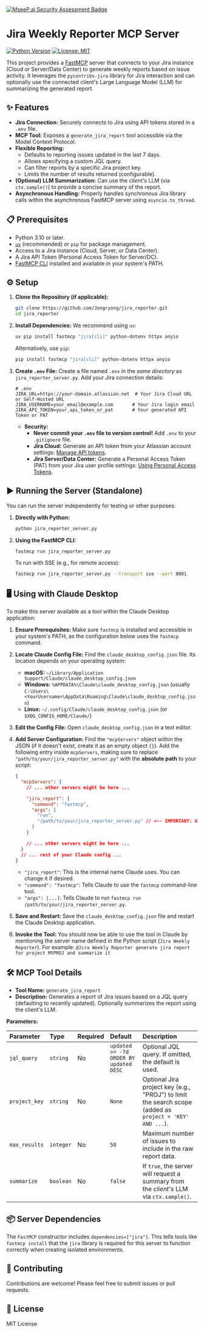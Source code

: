 [![MseeP.ai Security Assessment Badge](https://mseep.net/pr/jongryong-jira-reporter-badge.png)](https://mseep.ai/app/jongryong-jira-reporter)

# Jira Weekly Reporter MCP Server

[![Python Version](https://img.shields.io/badge/python-3.10+-blue.svg)](https://www.python.org/downloads/)
[![License: MIT](https://img.shields.io/badge/License-MIT-yellow.svg)](https://opensource.org/licenses/MIT) <!-- Adjust if using a different license -->

This project provides a [FastMCP](https://gofastmcp.com/) server that connects to your Jira instance (Cloud or Server/Data Center) to generate weekly reports based on issue activity. It leverages the `pycontribs-jira` library for Jira interaction and can optionally use the connected client's Large Language Model (LLM) for summarizing the generated report.

## ✨ Features

*   **Jira Connection:** Securely connects to Jira using API tokens stored in a `.env` file.
*   **MCP Tool:** Exposes a `generate_jira_report` tool accessible via the Model Context Protocol.
*   **Flexible Reporting:**
    *   Defaults to reporting issues updated in the last 7 days.
    *   Allows specifying a custom JQL query.
    *   Can filter reports by a specific Jira project key.
    *   Limits the number of results returned (configurable).
*   **(Optional) LLM Summarization:** Can use the *client's* LLM (via `ctx.sample()`) to provide a concise summary of the report.
*   **Asynchronous Handling:** Properly handles synchronous Jira library calls within the asynchronous FastMCP server using `asyncio.to_thread`.

## 📋 Prerequisites

*   Python 3.10 or later.
*   [`uv`](https://docs.astral.sh/uv/getting-started/installation/) (recommended) or `pip` for package management.
*   Access to a Jira instance (Cloud, Server, or Data Center).
*   A Jira API Token (Personal Access Token for Server/DC).
*   [FastMCP CLI](https://gofastmcp.com/getting-started/installation) installed and available in your system's PATH.

## ⚙️ Setup

1.  **Clone the Repository (if applicable):**
    ```bash
    git clone https://github.com/Jongryong/jira_reporter.git
    cd jira_reporter
    ```

2.  **Install Dependencies:**
    We recommend using `uv`:
    ```bash
    uv pip install fastmcp "jira[cli]" python-dotenv httpx anyio
    ```
    Alternatively, use `pip`:
    ```bash
    pip install fastmcp "jira[cli]" python-dotenv httpx anyio
    ```

3.  **Create `.env` File:**
    Create a file named `.env` in the *same directory* as `jira_reporter_server.py`. Add your Jira connection details:
    ```dotenv
    # .env
    JIRA_URL=https://your-domain.atlassian.net  # Your Jira Cloud URL or Self-Hosted URL
    JIRA_USERNAME=your_email@example.com       # Your Jira login email
    JIRA_API_TOKEN=your_api_token_or_pat       # Your generated API Token or PAT
    ```
    *   **Security:**
        *   **Never commit your `.env` file to version control!** Add `.env` to your `.gitignore` file.
        *   **Jira Cloud:** Generate an API token from your Atlassian account settings: [Manage API tokens](https://support.atlassian.com/atlassian-account/docs/manage-api-tokens-for-your-atlassian-account/).
        *   **Jira Server/Data Center:** Generate a Personal Access Token (PAT) from your Jira user profile settings: [Using Personal Access Tokens](https://confluence.atlassian.com/enterprise/using-personal-access-tokens-1026032365.html).

## ▶️ Running the Server (Standalone)

You can run the server independently for testing or other purposes:

1.  **Directly with Python:**
    ```bash
    python jira_reporter_server.py
    ```

2.  **Using the FastMCP CLI:**
    ```bash
    fastmcp run jira_reporter_server.py
    ```
    To run with SSE (e.g., for remote access):
    ```bash
    fastmcp run jira_reporter_server.py --transport sse --port 8001
    ```

## 🖥️ Using with Claude Desktop

To make this server available as a tool within the Claude Desktop application:

1.  **Ensure Prerequisites:** Make sure `fastmcp` is installed and accessible in your system's PATH, as the configuration below uses the `fastmcp` command.

2.  **Locate Claude Config File:** Find the `claude_desktop_config.json` file. Its location depends on your operating system:
    *   **macOS:** `~/Library/Application Support/Claude/claude_desktop_config.json`
    *   **Windows:** `%APPDATA%\Claude\claude_desktop_config.json` (usually `C:\Users\<YourUsername>\AppData\Roaming\Claude\claude_desktop_config.json`)
    *   **Linux:** `~/.config/Claude/claude_desktop_config.json` (or `$XDG_CONFIG_HOME/Claude/`)

3.  **Edit the Config File:** Open `claude_desktop_config.json` in a text editor.

4.  **Add Server Configuration:** Find the `"mcpServers"` object within the JSON (if it doesn't exist, create it as an empty object `{}`). Add the following entry inside `mcpServers`, making sure to replace `"path/to/your/jira_reporter_server.py"` with the **absolute path** to your script:

    ```json
    {
      "mcpServers": {
        // ... other servers might be here ...

        "jira_report": {
          "command": "fastmcp",
          "args": [
            "run",
            "/path/to/your/jira_reporter_server.py" // <-- IMPORTANT: Use the full, absolute path here
          ]
        }

        // ... other servers might be here ...
      }
      // ... rest of your Claude config ...
    }
    ```
    *   `"jira_report"`: This is the internal name Claude uses. You can change it if desired.
    *   `"command": "fastmcp"`: Tells Claude to use the `fastmcp` command-line tool.
    *   `"args": [...]`: Tells Claude to run `fastmcp run /path/to/your/jira_reporter_server.py`.

5.  **Save and Restart:** Save the `claude_desktop_config.json` file and restart the Claude Desktop application.

6.  **Invoke the Tool:** You should now be able to use the tool in Claude by mentioning the server name defined in the Python script (`Jira Weekly Reporter`). For example:
    `@Jira Weekly Reporter generate jira report for project MYPROJ and summarize it`

## 🛠️ MCP Tool Details

*   **Tool Name:** `generate_jira_report`
*   **Description:** Generates a report of Jira issues based on a JQL query (defaulting to recently updated). Optionally summarizes the report using the client's LLM.

**Parameters:**

| Parameter     | Type         | Required | Default                  | Description                                                                                                    |
| :------------ | :----------- | :------- | :----------------------- | :------------------------------------------------------------------------------------------------------------- |
| `jql_query`   | `string`     | No       | `updated >= -7d ORDER BY updated DESC` | Optional JQL query. If omitted, the default is used.                                                  |
| `project_key` | `string`     | No       | `None`                   | Optional Jira project key (e.g., "PROJ") to limit the search scope (added as `project = 'KEY' AND ...`). |
| `max_results` | `integer`    | No       | `50`                     | Maximum number of issues to include in the raw report data.                                                    |
| `summarize`   | `boolean`    | No       | `false`                  | If `true`, the server will request a summary from the *client's* LLM via `ctx.sample()`.                       |

## 📦 Server Dependencies

The `FastMCP` constructor includes `dependencies=["jira"]`. This tells tools like `fastmcp install` that the `jira` library is required for this server to function correctly when creating isolated environments.

## 🤝 Contributing

Contributions are welcome! Please feel free to submit issues or pull requests.

## 📄 License

MIT License